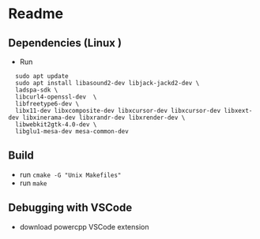 # Readme

## Dependencies (Linux )

- Run 
```
  sudo apt update
  sudo apt install libasound2-dev libjack-jackd2-dev \
  ladspa-sdk \
  libcurl4-openssl-dev  \
  libfreetype6-dev \
  libx11-dev libxcomposite-dev libxcursor-dev libxcursor-dev libxext-dev libxinerama-dev libxrandr-dev libxrender-dev \
  libwebkit2gtk-4.0-dev \
  libglu1-mesa-dev mesa-common-dev
```


## Build
- run `cmake -G "Unix Makefiles"`
- run `make`

## Debugging with VSCode
- download powercpp VSCode extension
